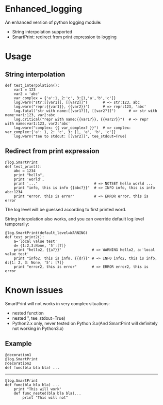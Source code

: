 Enhanced_logging
================

An enhanced version of python logging module:

 - String interpolation supported
 - SmartPrint: redirect from print expression to logging

Usage
=====

String interpolation
--------------------

```
def test_interpolation():
    var1 = 123
    var2 = 'abc'
    var_complex = {'a':1, 2:'c', 3:[1,'a','b','c']}
    log.warn("str:[[var1]], [[var2]]")       # => str:123, abc
    log.warn("repr:{{var1}}, {{var2}}")      # => repr:123, 'abc'
    log.fatal("str with name:[[var1?]], [[var2?]]")      # => str with name:var1:123, var2:abc
    log.critical("repr with name:{{var1?}}, {{var2?}}")  # => repr with name:var1:123, var2:'abc'
    log.warn("complex: {{ var_complex? }}")  # => complex: var_complex:{'a': 1, 2: 'c', 3: [1, 'a', 'b', 'c']}
    log.warn("tee to stdout: [[var2]]", tee_stdout=True)
```

Redirect from print expression
------------------------------

```
@log.SmartPrint
def test_print():
    abc = 1234
    print "hello",
    print 'world',
    print '...'                          # => NOTSET hello world ...
    print "info, this is info {{abc?}}"  # => INFO info, this is info abc:1234
    print "error, this is error"         # => ERROR error, this is error
```

The log level will be guessed according to first printed word.  

String interpolation also works, and you can override default log
level temporarily:

```
@log.SmartPrint(default_level=WARNING)
def test_print2():
    a='local value test'
    d= {1:2,3:None, '5':[7]}
    print "hello2, {{a?}}"              # => WARNING hello2, a:'local value test'
    print "info2, this is info, {{d?}}" # => INFO info2, this is info, d:{1: 2, 3: None, '5': [7]}
    print "error2, this is error"       # => ERROR error2, this is error
```

Known issues
============

SmartPrint will not works in very complex situations:

 - nested function
 - nested ", tee_stdout=True)
 - Python2.x only, never tested on Python 3.x(And SmartPrint will definitely not working in Python3.x)

Example
-------

```
@decoration1
@log.SmartPrint
@decoration2
def func(bla bla bla) ...
```
----------

```
@log.SmartPrint
def func(bla bla bla) ...
    print "This will work"
    def func_nested(bla bla bla)...
        print "This will not"
``` 
 